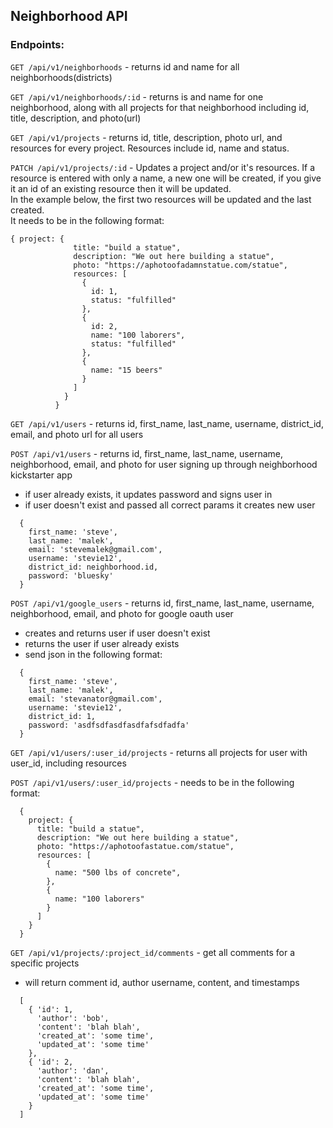 ## Neighborhood API

### Endpoints:
`GET /api/v1/neighborhoods` - returns id and name for all neighborhoods(districts)  

`GET /api/v1/neighborhoods/:id` - returns is and name for one neighborhood, along with all projects for that neighborhood including id, title, description, and photo(url)  

`GET /api/v1/projects` - returns id, title, description, photo url, and resources for every project. Resources include id, name and status.  

`PATCH /api/v1/projects/:id` - Updates a project and/or it's resources. If a resource is entered with only a name, a new one will be created, if you give it an id of an existing resource then it will be updated.  
In the example below, the first two resources will be updated and the last created.   
It needs to be in the following format:  
```
{ project: {
              title: "build a statue",
              description: "We out here building a statue",
              photo: "https://aphotoofadamnstatue.com/statue",
              resources: [
                {
                  id: 1,
                  status: "fulfilled"
                },
                {
                  id: 2,
                  name: "100 laborers",
                  status: "fulfilled"
                },
                {
                  name: "15 beers"
                }
              ]
            }
          }
```
`GET /api/v1/users` - returns id, first_name, last_name, username, district_id, email, and photo url for all users

`POST /api/v1/users` - returns id, first_name, last_name, username, neighborhood, email, and photo for user signing up through neighborhood kickstarter app  
* if user already exists, it updates password and signs user in   
* if user doesn't exist and passed all correct params it creates new user  
```
  {
    first_name: 'steve',
    last_name: 'malek',
    email: 'stevemalek@gmail.com',
    username: 'stevie12',
    district_id: neighborhood.id,
    password: 'bluesky'
  }
```

`POST /api/v1/google_users` - returns id, first_name, last_name, username, neighborhood, email, and photo for google oauth user  
* creates and returns user if user doesn't exist
* returns the user if user already exists  
* send json in the following format:  
```
  {
    first_name: 'steve',
    last_name: 'malek',
    email: 'stevanator@gmail.com',
    username: 'stevie12',
    district_id: 1,
    password: 'asdfsdfasdfasdfafsdfadfa'
  }
```

`GET /api/v1/users/:user_id/projects` - returns all projects for user with user_id, including resources  

`POST /api/v1/users/:user_id/projects` - needs to be in the following format:<br>  
```
  {
    project: {
      title: "build a statue",
      description: "We out here building a statue",
      photo: "https://aphotoofastatue.com/statue",
      resources: [
        {
          name: "500 lbs of concrete",
        },
        {
          name: "100 laborers"
        }
      ]
    }
  }
```

`GET /api/v1/projects/:project_id/comments` - get all comments for a specific projects
* will return comment id, author username, content, and timestamps
```
  [
    { 'id': 1,
      'author': 'bob',
      'content': 'blah blah',
      'created_at': 'some time',
      'updated_at': 'some time'
    },
    { 'id': 2,
      'author': 'dan',
      'content': 'blah blah',
      'created_at': 'some time',
      'updated_at': 'some time'
    }
  ]
```
